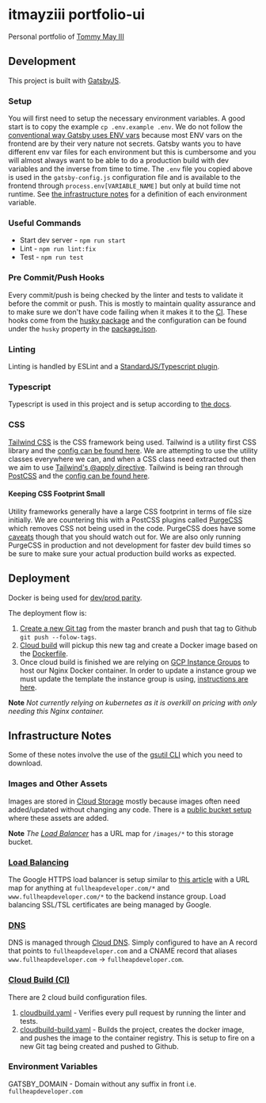 # itmayziii portfolio-ui
Personal portfolio of [Tommy May III](https://www.fullheapdeveloper.com)

## Development
This project is built with [GatsbyJS](https://www.gatsbyjs.org/).

### Setup
You will first need to setup the necessary environment variables. A good start is to copy the example `cp .env.example .env`. We do not follow
the [conventional way Gatsby uses ENV vars](https://www.gatsbyjs.org/docs/environment-variables/) because most ENV vars on the frontend are by
their very nature not secrets. Gatsby wants you to have different env var files for each environment but this is cumbersome and you will almost
always want to be able to do a production build with dev variables and the inverse from time to time. The `.env` file you copied above is used
in the `gatsby-config.js` configuration file and is available to the frontend through `process.env[VARIABLE_NAME]` but only at build time not runtime.
See [the infrastructure notes](#environment-variables) for a definition of each environment variable.

### Useful Commands
* Start dev server - `npm run start`
* Lint - `npm run lint:fix`
* Test - `npm run test`

### Pre Commit/Push Hooks
Every commit/push is being checked by the linter and tests to validate it before the commit or push. This is mostly to maintain quality 
assurance and to make sure we don't have code failing when it makes it to the [CI](#cloud-build-cihttpscloudgooglecomcloud-build). These
hooks come from the [husky package](https://github.com/typicode/husky) and the configuration can be found under the `husky` property in the 
[package.json](package.json).

### Linting
Linting is handled by ESLint and a [StandardJS/Typescript plugin](https://www.npmjs.com/package/eslint-plugin-standard-typescript).

### Typescript
Typescript is used in this project and is setup according to [the docs](https://www.gatsbyjs.org/packages/gatsby-plugin-typescript/).

### CSS
[Tailwind CSS](https://tailwindcss.com/) is the CSS framework being used. Tailwind is a utility first CSS library and the [config can be found here](tailwind.config.js).
We are attempting to use the utility classes everywhere we can, and when a CSS class need extracted out then we aim to use [Tailwind's @apply directive](https://tailwindcss.com/docs/functions-and-directives/#apply).
Tailwind is being ran through [PostCSS](https://www.gatsbyjs.org/docs/post-css/) and the [config can be found here](postcss.config.js).

#### Keeping CSS Footprint Small
Utility frameworks generally have a large CSS footprint in terms of file size initially. We are countering this with a PostCSS plugins called
[PurgeCSS](https://www.purgecss.com/) which removes CSS not being used in the code. PurgeCSS does have some [caveats](https://tailwindcss.com/docs/controlling-file-size/#writing-purgeable-html)
though that you should watch out for. We are also only running PurgeCSS in production and not development for faster dev build times so be sure
to make sure your actual production build works as expected.

## Deployment
Docker is being used for [dev/prod parity](https://12factor.net/dev-prod-parity).

The deployment flow is:
1. [Create a new Git tag](https://git-scm.com/book/en/v2/Git-Basics-Tagging) from the master branch and push that tag to Github `git push --folow-tags`.
2. [Cloud build](#cloud-build-cihttpscloudgooglecomcloud-build) will pickup this new tag and create a Docker image based on the [Dockerfile](Dockerfile).
3. Once cloud build is finished we are relying on [GCP Instance Groups](https://cloud.google.com/compute/docs/instance-groups/) to host our
Nginx Docker container. In order to update a instance group we must update the template the instance group is using, [instructions are here](https://cloud.google.com/compute/docs/containers/deploying-containers#updating_a_managed_instance_group_running_a_container).

**Note** _Not currently relying on kubernetes as it is overkill on pricing with only needing this Nginx container._

## Infrastructure Notes
Some of these notes involve the use of the [gsutil CLI](https://cloud.google.com/storage/docs/gsutil) which you need to download.

### Images and Other Assets
Images are stored in [Cloud Storage](https://cloud.google.com/storage/) mostly because images often need added/updated without changing
any code. There is a [public bucket setup](https://console.cloud.google.com/storage/browser/itmayziii-portfolio) where these assets are added.

**Note** _The [Load Balancer](#load-balancinghttpscloudgooglecomload-balancing)_ has a URL map for `/images/*` to this storage bucket. 

### [Load Balancing](https://cloud.google.com/load-balancing/)
The Google HTTPS load balancer is setup similar to [this article](https://cloud.google.com/compute/docs/instance-groups/adding-an-instance-group-to-a-load-balancer)
with a URL map for anything at `fullheapdeveloper.com/*` and `www.fullheapdeveloper.com/*` to the backend instance group. Load balancing
SSL/TSL certificates are being managed by Google.

### [DNS](https://cloud.google.com/dns/)
DNS is managed through [Cloud DNS](https://cloud.google.com/dns/docs/quickstart). Simply configured to have an A record that points to `fullheapdeveloper.com`
and a CNAME record that aliases `www.fullheapdeveloper.com` -> `fullheapdeveloper.com`.

### [Cloud Build (CI)](https://cloud.google.com/cloud-build/)
There are 2 cloud build configuration files.
1. [cloudbuild.yaml](cloudbuild.yaml) - Verifies every pull request by running the linter and tests.
2. [cloudbuild-build.yaml](cloudbuild-build.yaml) - Builds the project, creates the docker image, and pushes the image to the container registry. 
This is setup to fire on a new Git tag being created and pushed to Github.

### Environment Variables
GATSBY_DOMAIN - Domain without any suffix in front i.e. `fullheapdeveloper.com`
